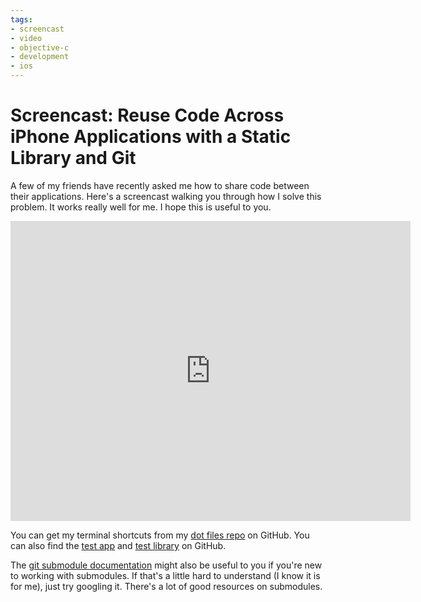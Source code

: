 ```yaml
---
tags:
- screencast
- video
- objective-c
- development
- ios
---
```


# Screencast: Reuse Code Across iPhone Applications with a Static Library and Git

A few of my friends have recently asked me how to share code between their applications. Here's a screencast walking you through how I solve this problem. It works really well for me. I hope this is useful to you.

<div class="video vimeo"><iframe src="
https://player.vimeo.com/video/7699801?title=0&amp;byline=0&amp;portrait=0&amp;color=f05b35" width="640" height="480" frameborder="0" webkitAllowFullScreen mozallowfullscreen allowFullScreen></iframe></div>

You can get my terminal shortcuts from my [dot files repo](http://github.com/soffes/dotfiles) on GitHub. You can also find the [test app](http://github.com/soffes/iphone-library-test-app) and [test library](http://github.com/soffes/iphone-library-test-library) on GitHub.

The [git submodule documentation](http://www.kernel.org/pub/software/scm/git/docs/git-submodule.html) might also be useful to you if you're new to working with submodules. If that's a little hard to understand (I know it is for me), just try googling it. There's a lot of good resources on submodules.
